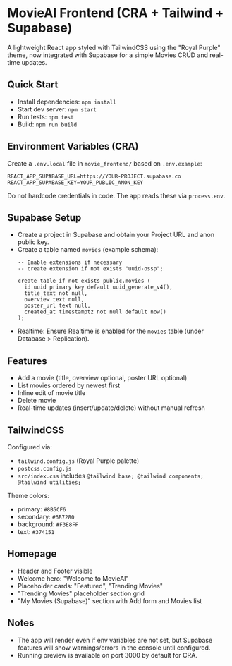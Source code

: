 # MovieAI Frontend (CRA + Tailwind + Supabase)

A lightweight React app styled with TailwindCSS using the "Royal Purple" theme, now integrated with Supabase for a simple Movies CRUD and real-time updates.

## Quick Start
- Install dependencies: `npm install`
- Start dev server: `npm start`
- Run tests: `npm test`
- Build: `npm run build`

## Environment Variables (CRA)
Create a `.env.local` file in `movie_frontend/` based on `.env.example`:
```
REACT_APP_SUPABASE_URL=https://YOUR-PROJECT.supabase.co
REACT_APP_SUPABASE_KEY=YOUR_PUBLIC_ANON_KEY
```
Do not hardcode credentials in code. The app reads these via `process.env`.

## Supabase Setup
- Create a project in Supabase and obtain your Project URL and anon public key.
- Create a table named `movies` (example schema):
  ```
  -- Enable extensions if necessary
  -- create extension if not exists "uuid-ossp";

  create table if not exists public.movies (
    id uuid primary key default uuid_generate_v4(),
    title text not null,
    overview text null,
    poster_url text null,
    created_at timestamptz not null default now()
  );
  ```
- Realtime: Ensure Realtime is enabled for the `movies` table (under Database > Replication).

## Features
- Add a movie (title, overview optional, poster URL optional)
- List movies ordered by newest first
- Inline edit of movie title
- Delete movie
- Real-time updates (insert/update/delete) without manual refresh

## TailwindCSS
Configured via:
- `tailwind.config.js` (Royal Purple palette)
- `postcss.config.js`
- `src/index.css` includes `@tailwind base; @tailwind components; @tailwind utilities;`

Theme colors:
- primary: `#8B5CF6`
- secondary: `#6B7280`
- background: `#F3E8FF`
- text: `#374151`

## Homepage
- Header and Footer visible
- Welcome hero: "Welcome to MovieAI"
- Placeholder cards: "Featured", "Trending Movies"
- "Trending Movies" placeholder section grid
- "My Movies (Supabase)" section with Add form and Movies list

## Notes
- The app will render even if env variables are not set, but Supabase features will show warnings/errors in the console until configured.
- Running preview is available on port 3000 by default for CRA.
